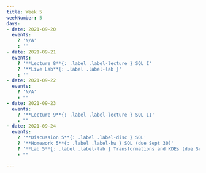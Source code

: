 ```yaml
---
title: Week 5
weekNumber: 5
days:
- date: 2021-09-20
  events:
    ? 'N/A'
    : ''
- date: 2021-09-21
  events:
    ? '**Lecture 8**{: .label .label-lecture } SQL I'
    ? '**Live Lab**{: .label .label-lab }'
    : ''
- date: 2021-09-22
  events:
    ? 'N/A'
    : ""
- date: 2021-09-23
  events:
    ? '**Lecture 9**{: .label .label-lecture } SQL II'
    : ""
- date: 2021-09-24
  events:
    ? '**Discussion 5**{: .label .label-disc } SQL'
    ? '**Homework 5**{: .label .label-hw } SQL (due Sept 30)'
    ? '**Lab 5**{: .label .label-lab } Transformations and KDEs (due Sept 28)'
    : ""

---
```

